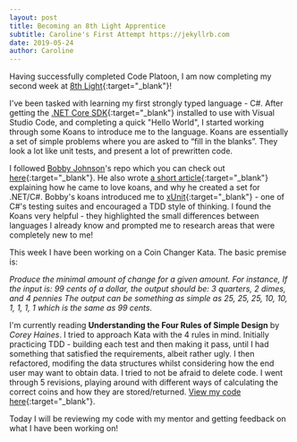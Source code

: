 ```yaml
---
layout: post
title: Becoming an 8th Light Apprentice
subtitle: Caroline's First Attempt https://jekyllrb.com
date: 2019-05-24
author: Caroline
---
```

Having successfully completed Code Platoon, I am now completing my second week at [8th Light][8L-website]{:target="_blank"}!   

I've been tasked with learning my first strongly typed language - C#.  After getting the [.NET Core SDK](https://dotnet.microsoft.com/learn/dotnet/hello-world-tutorial/intro){:target="_blank"} installed to use with Visual Studio Code, and completing a quick "Hello World",  I started working through some Koans to introduce me to the language.  Koans are essentially a set of simple problems where you are asked to “fill in the blanks”. They look a lot like unit tests, and present a lot of prewritten code. 

I followed [Bobby Johnson][BJohnson]'s repo which you can check out [here][Koans]{:target="_blank"}.  He also wrote [a short article](http://iamnotmyself.com/2016/07/22/learn-c-on-windows-osx-or-linux-with-the-net-core-koans-2/){:target="_blank"} explaining how he came to love koans, and why he created a set for .NET/C#. Bobby's koans introduced me to [xUnit][xUnit]{:target="_blank"} - one of C#'s testing suites and encouraged a TDD style of thinking.  I found the Koans very helpful - they highlighted the small differences between languages I already know and prompted me to research areas that were completely new to me!

This week I have been working on a Coin Changer Kata. The basic premise is: 

*Produce the minimal amount of change for a given amount. For instance, If the input is: 99 cents of a dollar, the output should be: 3 quarters, 2 dimes, and 4 pennies The output can be something as simple as 25, 25, 25, 10, 10, 1, 1, 1, 1 which is the same as 99 cents.*


I'm currently reading **Understanding the Four Rules of Simple Design** by *Corey Haines*.  I tried to approach Kata with the 4 rules in mind.  Initially practicing TDD - building each test and then making it pass, until I had something that satisfied the requirements, albeit rather ugly.  I then refactored, modifing the data structures whilst considering how the end user may want to obtain data.  I tried to not be afraid to delete code. I went through 5 revisions, playing around with different ways of calculating the correct coins and how they are stored/returned.  [View my code here](https://github.com/wynspeare/CSharp-Coin-Changer){:target="_blank"}.

Today I will be reviewing my code with my mentor and getting feedback on what I have been working on!


[8L-website]: https://8thlight.com/
[BJohnson]: https://github.com/NotMyself
[Koans]: https://github.com/NotMyself/DotNetCoreKoans
[xUnit]: https://xunit.net/docs/comparisons#attributes
